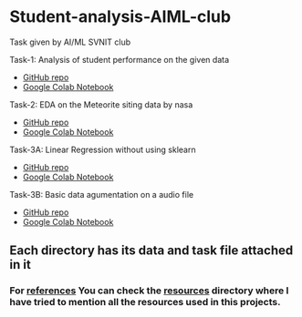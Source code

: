 # Student-analysis-AIML-club
Task given by AI/ML SVNIT club

Task-1: Analysis of student performance on the given data
- [GitHub repo](https://github.com/mayureshmahavarkar18/Student-analysis-AIML-club/tree/main/Student_performance)
- [Google Colab Notebook](https://colab.research.google.com/drive/1A_6WgAJatA__IEMQ6vnKQ0Rq5pGH-X09)

Task-2: EDA on the Meteorite siting data by nasa 
- [GitHub repo](https://colab.research.google.com/drive/1A_6WgAJatA__IEMQ6vnKQ0Rq5pGH-X09)
- [Google Colab Notebook](https://colab.research.google.com/drive/1yPUN12pWzxJFSwfQ1CptFyq1w-VqKBJv)

Task-3A: Linear Regression without using sklearn
- [GitHub repo](https://github.com/mayureshmahavarkar18/Student-analysis-AIML-club/tree/main/Linear_regression)
- [Google Colab Notebook](https://colab.research.google.com/drive/1tE2Z9VAUkCxTOYkmdfMtFhTneGEHxmqq)

Task-3B: Basic data agumentation on a audio file
- [GitHub repo](https://github.com/mayureshmahavarkar18/Student-analysis-AIML-club/tree/main/Basic_audio_agumentation)
- [Google Colab Notebook](https://colab.research.google.com/drive/1A_6WgAJatA__IEMQ6vnKQ0Rq5pGH-X09)

## Each directory has its data and task file attached in it
### For [references](https://github.com/mayureshmahavarkar18/Student-analysis-AIML-club/blob/main/resources/resources_used.md) You can check the [resources](https://github.com/mayureshmahavarkar18/Student-analysis-AIML-club/tree/main/resources) directory where I have tried to mention all the resources used in this projects.
